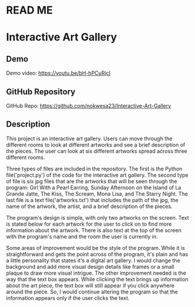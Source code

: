 # READ ME

# Interactive Art Gallery

## Demo
Demo video: https://youtu.be/bH-hPCuRjcI

## GitHub Repository
GitHub Repo: https://github.com/nokwesa23/Interactive-Art-Gallery

## Description 
This project is an interactive art gallery. Users can move through the different rooms to
look at different artworks and see a brief description of the pieces. The user can look at
six different artworks spread across three different rooms.

Three types of files are included in the repository. The first is the Python file('project.py')
of the code for the interactive art gallery. The second type of file is six jpg files that are 
the artworks that will be seen through the program: Girl With a Pearl Earring, 
Sunday Afternoon on the Island of La Grande Jatte, The Kiss, The Scream, Mona Lisa, 
and The Starry Night. The last file is a text file('artworks.txt') that includes the path of
the jpg, the name of the artwork, the artist, and a brief description of the pieces.

The program's design is simple, with only two artworks on the screen. Text is stated below
for each artwork for the user to click on to find more information about the artwork. There
is also text at the top of the screen with the program's name and the room the user is
currently in.

Some areas of improvement would be the style of the program. While it is straightforward and gets
the point across of the program, it's plain and has a little personality that states it's a digital 
art gallery. I would change the background and add more visual design details like frames or a small 
plaque to draw more visual intrigue. The other improvement needed is the way that the text box appears.
While clicking the text brings up information about the art piece, the text box will still appear if 
you click anywhere around the piece. So, I would continue altering the program so that the information 
appears only if the user clicks the text. 




